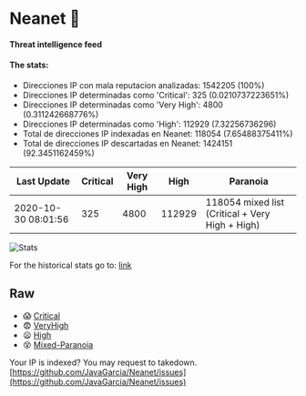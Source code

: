 # Neanet :hocho:
#### Threat intelligence feed
#### The stats:

- Direcciones IP con mala reputacion analizadas: 1542205 (100%)
- Direcciones IP determinadas como 'Critical':  325 (0.0210737223651%)
- Direcciones IP determinadas como 'Very High':  4800 (0.311242668776%)
- Direcciones IP determinadas como 'High':  112929 (7.32256736296)
- Total de direcciones IP indexadas en Neanet:  118054 (7.65488375411%)
- Total de direcciones IP descartadas en Neanet:  1424151 (92.3451162459%)

| Last Update | Critical | Very High | High | Paranoia |
| --- | --- | --- | --- | --- |
| 2020-10-30 08:01:56 | 325 | 4800 | 112929 | 118054 mixed list (Critical + Very High + High)|

![Stats](https://docs.google.com/spreadsheets/d/e/2PACX-1vSnaNMIXVabIpDJjufMlzH7poXnshF3mgd8Is1g9ytUEzVsP5my4Trn8f-xkoLLQ38xpL3HtmUexLo6/pubchart?oid=501124687&format=image)

For the historical stats go to: [link](/stats.csv)
## Raw
- :scream: [Critical](https://raw.githubusercontent.com/JavaGarcia/Neanet/master/blacklists/neanet_critical.txt)
- :fearful: [VeryHigh](https://raw.githubusercontent.com/JavaGarcia/Neanet/master/blacklists/neanet_veryHigh.txtt)
- :frowning: [High](https://raw.githubusercontent.com/JavaGarcia/Neanet/master/blacklists/neanet_high.txt)
- :dizzy_face: [Mixed-Paranoia](https://raw.githubusercontent.com/JavaGarcia/Neanet/master/blacklists/neanet_all.txt)


Your IP is indexed? You may request to takedown. [https://github.com/JavaGarcia/Neanet/issues](https://github.com/JavaGarcia/Neanet/issues)












































































































































































































































































































































































































































































































































































































































































































































































































































































































































































































































































































































































































































































































































































































































































































































































































































































































































































































































